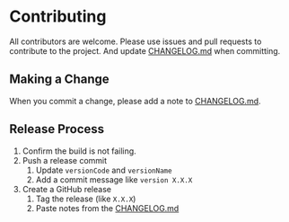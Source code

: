 # Contributing

All contributors are welcome. Please use issues and pull requests to contribute to the project. And update [CHANGELOG.md](CHANGELOG.md) when committing.

## Making a Change

When you commit a change, please add a note to [CHANGELOG.md](CHANGELOG.md).

## Release Process

1. Confirm the build is not failing.
2. Push a release commit
   1. Update `versionCode` and `versionName`
   2. Add a commit message like `version X.X.X`
3. Create a GitHub release
   1. Tag the release (like `X.X.X`)
   2. Paste notes from the [CHANGELOG.md](CHANGELOG.md)
